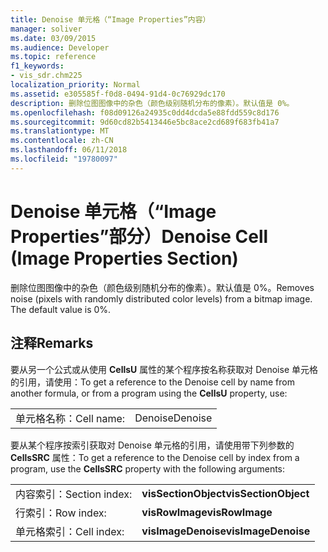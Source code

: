 ```yaml
---
title: Denoise 单元格（“Image Properties”内容）
manager: soliver
ms.date: 03/09/2015
ms.audience: Developer
ms.topic: reference
f1_keywords:
- vis_sdr.chm225
localization_priority: Normal
ms.assetid: e305585f-f0d8-0494-91d4-0c76929dc170
description: 删除位图图像中的杂色（颜色级别随机分布的像素）。默认值是 0%。
ms.openlocfilehash: f08d09126a24935c0dd4dcda5e88fdd559c8d176
ms.sourcegitcommit: 9d60cd82b5413446e5bc8ace2cd689f683fb41a7
ms.translationtype: MT
ms.contentlocale: zh-CN
ms.lasthandoff: 06/11/2018
ms.locfileid: "19780097"
---
```

# <a name="denoise-cell-image-properties-section"></a><span data-ttu-id="599e7-104">Denoise 单元格（“Image Properties”部分）</span><span class="sxs-lookup"><span data-stu-id="599e7-104">Denoise Cell (Image Properties Section)</span></span>

<span data-ttu-id="599e7-p102">删除位图图像中的杂色（颜色级别随机分布的像素）。默认值是 0%。</span><span class="sxs-lookup"><span data-stu-id="599e7-p102">Removes noise (pixels with randomly distributed color levels) from a bitmap image. The default value is 0%.</span></span>
  
## <a name="remarks"></a><span data-ttu-id="599e7-107">注释</span><span class="sxs-lookup"><span data-stu-id="599e7-107">Remarks</span></span>

<span data-ttu-id="599e7-108">要从另一个公式或从使用 **CellsU** 属性的某个程序按名称获取对 Denoise 单元格的引用，请使用：</span><span class="sxs-lookup"><span data-stu-id="599e7-108">To get a reference to the Denoise cell by name from another formula, or from a program using the **CellsU** property, use:</span></span> 
  
|||
|:-----|:-----|
| <span data-ttu-id="599e7-109">单元格名称：</span><span class="sxs-lookup"><span data-stu-id="599e7-109">Cell name:</span></span>  <br/> | <span data-ttu-id="599e7-110">Denoise</span><span class="sxs-lookup"><span data-stu-id="599e7-110">Denoise</span></span>  <br/> |
   
<span data-ttu-id="599e7-111">要从某个程序按索引获取对 Denoise 单元格的引用，请使用带下列参数的 **CellsSRC** 属性：</span><span class="sxs-lookup"><span data-stu-id="599e7-111">To get a reference to the Denoise cell by index from a program, use the **CellsSRC** property with the following arguments:</span></span> 
  
|||
|:-----|:-----|
| <span data-ttu-id="599e7-112">内容索引：</span><span class="sxs-lookup"><span data-stu-id="599e7-112">Section index:</span></span>  <br/> |<span data-ttu-id="599e7-113">**visSectionObject**</span><span class="sxs-lookup"><span data-stu-id="599e7-113">**visSectionObject**</span></span> <br/> |
| <span data-ttu-id="599e7-114">行索引：</span><span class="sxs-lookup"><span data-stu-id="599e7-114">Row index:</span></span>  <br/> |<span data-ttu-id="599e7-115">**visRowImage**</span><span class="sxs-lookup"><span data-stu-id="599e7-115">**visRowImage**</span></span> <br/> |
| <span data-ttu-id="599e7-116">单元格索引：</span><span class="sxs-lookup"><span data-stu-id="599e7-116">Cell index:</span></span>  <br/> |<span data-ttu-id="599e7-117">**visImageDenoise**</span><span class="sxs-lookup"><span data-stu-id="599e7-117">**visImageDenoise**</span></span> <br/> |
   

